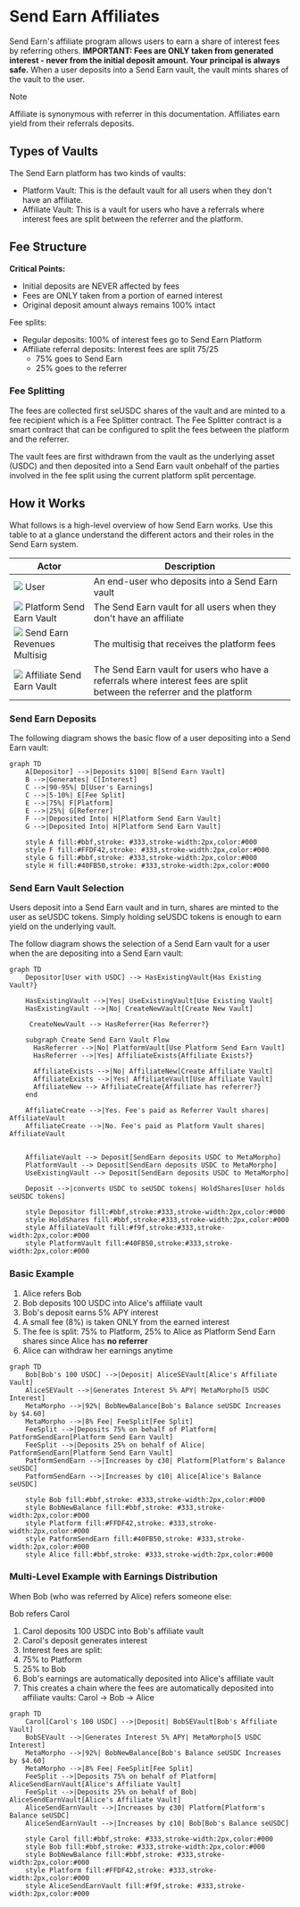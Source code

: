 # Send Earn Affiliates

Send Earn's affiliate program allows users to earn a share of interest fees by referring others. **IMPORTANT: Fees are ONLY taken from generated interest - never from the initial deposit amount. Your principal is always safe.** When a user deposits into a Send Earn vault, the vault mints shares of the vault to the user.

> [!NOTE]
> Affiliate is synonymous with referrer in this documentation. Affiliates earn yield from their referrals deposits.

## Types of Vaults

The Send Earn platform has two kinds of vaults:

- Platform Vault: This is the default vault for all users when they don't have an affiliate.
- Affiliate Vault: This is a vault for users who have a referrals where interest fees are split between the referrer and the platform.

## Fee Structure

**Critical Points:**
- Initial deposits are NEVER affected by fees
- Fees are ONLY taken from a portion of earned interest
- Original deposit amount always remains 100% intact

Fee splits:
- Regular deposits: 100% of interest fees go to Send Earn Platform
- Affiliate referral deposits: Interest fees are split 75/25
  - 75% goes to Send Earn
  - 25% goes to the referrer


### Fee Splitting

The fees are collected first seUSDC shares of the vault and are minted to a fee recipient which is a Fee Splitter contract. The Fee Splitter contract is a smart contract that can be configured to split the fees between the platform and the referrer.

The vault fees are first withdrawn from the vault as the underlying asset (USDC) and then deposited into a Send Earn vault onbehalf of the parties involved in the fee split using the current platform split percentage.


## How it Works

What follows is a high-level overview of how Send Earn works. Use this table to at a glance understand the different actors and their roles in the Send Earn system.

| Actor | Description |
|  --- | --- |
| ![ ](https://placehold.co/15x15/bbf/bbf.png) User | An end-user who deposits into a Send Earn vault |
| ![ ](https://placehold.co/15x15/40FB50/40FB50.png) Platform Send Earn Vault | The Send Earn vault for all users when they don't have an affiliate |
| ![ ](https://placehold.co/15x15/FFDF42/FFDF42.png) Send Earn Revenues Multisig | The multisig that receives the platform fees |
| ![ ](https://placehold.co/15x15/ff99ff/ff99ff.png) Affiliate Send Earn Vault | The Send Earn vault for users who have a referrals where interest fees are split between the referrer and the platform |

### Send Earn Deposits

The following diagram shows the basic flow of a user depositing into a Send Earn vault:

```mermaid
graph TD
    A[Depositor] -->|Deposits $100| B[Send Earn Vault]
    B -->|Generates| C[Interest]
    C -->|90-95%| D[User's Earnings]
    C -->|5-10%| E[Fee Split]
    E -->|75%| F[Platform]
    E -->|25%| G[Referrer]
    F -->|Deposited Into| H[Platform Send Earn Vault]
    G -->|Deposited Into| H[Platform Send Earn Vault]

    style A fill:#bbf,stroke: #333,stroke-width:2px,color:#000
    style F fill:#FFDF42,stroke: #333,stroke-width:2px,color:#000
    style G fill:#bbf,stroke: #333,stroke-width:2px,color:#000
    style H fill:#40FB50,stroke: #333,stroke-width:2px,color:#000
```

### Send Earn Vault Selection

Users deposit into a Send Earn vault and in turn, shares are minted to the user
as seUSDC tokens. Simply holding seUSDC tokens is enough to earn yield on the
underlying vault.

The follow diagram shows the selection of a Send Earn vault for a user when
the are depositing into a Send Earn vault:

```mermaid
graph TD
    Depositor[User with USDC] --> HasExistingVault{Has Existing Vault?}

    HasExistingVault -->|Yes| UseExistingVault[Use Existing Vault]
    HasExistingVault -->|No| CreateNewVault[Create New Vault]

     CreateNewVault --> HasReferrer{Has Referrer?}

    subgraph Create Send Earn Vault Flow
      HasReferrer -->|No| PlatformVault[Use Platform Send Earn Vault]
      HasReferrer -->|Yes| AffiliateExists{Affiliate Exists?}

      AffiliateExists -->|No| AffiliateNew[Create Affiliate Vault]
      AffiliateExists -->|Yes| AffiliateVault[Use Affiliate Vault]
      AffiliateNew --> AffiliateCreate{Affiliate has referrer?}
    end

    AffiliateCreate -->|Yes. Fee's paid as Referrer Vault shares| AffiliateVault
    AffiliateCreate -->|No. Fee's paid as Platform Vault shares| AffiliateVault


    AffiliateVault --> Deposit[SendEarn deposits USDC to MetaMorpho]
    PlatformVault --> Deposit[SendEarn deposits USDC to MetaMorpho]
    UseExistingVault --> Deposit[SendEarn deposits USDC to MetaMorpho]

    Deposit -->|converts USDC to seUSDC tokens| HoldShares[User holds seUSDC tokens]

    style Depositor fill:#bbf,stroke:#333,stroke-width:2px,color:#000
    style HoldShares fill:#bbf,stroke:#333,stroke-width:2px,color:#000
    style AffiliateVault fill:#f9f,stroke:#333,stroke-width:2px,color:#000
    style PlatformVault fill:#40FB50,stroke:#333,stroke-width:2px,color:#000
```

### Basic Example
1. Alice refers Bob
2. Bob deposits 100 USDC into Alice's affiliate vault
3. Bob's deposit earns 5% APY interest
4. A small fee (8%) is taken ONLY from the earned interest
5. The fee is split: 75% to Platform, 25% to Alice as Platform Send Earn shares since Alice has **no referrer**
6. Alice can withdraw her earnings anytime

```mermaid
graph TD
    Bob[Bob's 100 USDC] -->|Deposit| AliceSEVault[Alice's Affiliate Vault]
    AliceSEVault -->|Generates Interest 5% APY| MetaMorpho[5 USDC Interest]
    MetaMorpho -->|92%| BobNewBalance[Bob's Balance seUSDC Increases by $4.60]
    MetaMorpho -->|8% Fee| FeeSplit[Fee Split]
    FeeSplit -->|Deposits 75% on behalf of Platform| PatformSendEarn[Platform Send Earn Vault]
    FeeSplit -->|Deposits 25% on behalf of Alice| PatformSendEarn[Platform Send Earn Vault]
    PatformSendEarn -->|Increases by ¢30| Platform[Platform's Balance seUSDC]
    PatformSendEarn -->|Increases by ¢10| Alice[Alice's Balance seUSDC]

    style Bob fill:#bbf,stroke: #333,stroke-width:2px,color:#000
    style BobNewBalance fill:#bbf,stroke: #333,stroke-width:2px,color:#000
    style Platform fill:#FFDF42,stroke: #333,stroke-width:2px,color:#000
    style PatformSendEarn fill:#40FB50,stroke: #333,stroke-width:2px,color:#000
    style Alice fill:#bbf,stroke: #333,stroke-width:2px,color:#000
```

### Multi-Level Example with Earnings Distribution

When Bob (who was referred by Alice) refers someone else:

Bob refers Carol
1. Carol deposits 100 USDC into Bob's affiliate vault
2. Carol's deposit generates interest
3. Interest fees are split:
4. 75% to Platform
5. 25% to Bob
6. Bob's earnings are automatically deposited into Alice's affiliate vault
7. This creates a chain where the fees are automatically deposited into affiliate vaults: Carol → Bob → Alice

```mermaid
graph TD
    Carol[Carol's 100 USDC] -->|Deposit| BobSEVault[Bob's Affiliate Vault]
    BobSEVault -->|Generates Interest 5% APY| MetaMorpho[5 USDC Interest]
    MetaMorpho -->|92%| BobNewBalance[Bob's Balance seUSDC Increases by $4.60]
    MetaMorpho -->|8% Fee| FeeSplit[Fee Split]
    FeeSplit -->|Deposits 75% on behalf of Platform| AliceSendEarnVault[Alice's Affiliate Vault]
    FeeSplit -->|Deposits 25% on behalf of Bob| AliceSendEarnVault[Alice's Affiliate Vault]
    AliceSendEarnVault -->|Increases by ¢30| Platform[Platform's Balance seUSDC]
    AliceSendEarnVault -->|Increases by ¢10| Bob[Bob's Balance seUSDC]

    style Carol fill:#bbf,stroke: #333,stroke-width:2px,color:#000
    style Bob fill:#bbf,stroke: #333,stroke-width:2px,color:#000
    style BobNewBalance fill:#bbf,stroke: #333,stroke-width:2px,color:#000
    style Platform fill:#FFDF42,stroke: #333,stroke-width:2px,color:#000
    style AliceSendEarnVault fill:#f9f,stroke: #333,stroke-width:2px,color:#000
```
